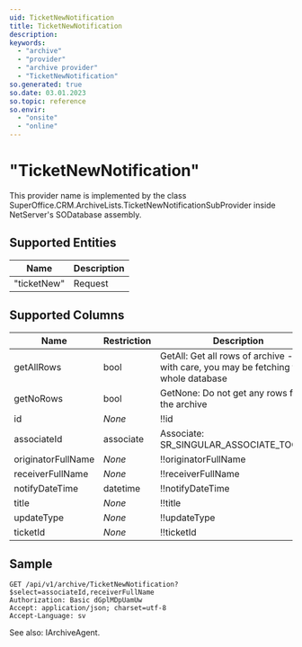 ```yaml
---
uid: TicketNewNotification
title: TicketNewNotification
description: 
keywords:
  - "archive"
  - "provider"
  - "archive provider"
  - "TicketNewNotification"
so.generated: true
so.date: 03.01.2023
so.topic: reference
so.envir:
  - "onsite"
  - "online"
---
```


# "TicketNewNotification"

This provider name is implemented by the class <see cref="T:SuperOffice.CRM.ArchiveLists.TicketNewNotificationSubProvider">SuperOffice.CRM.ArchiveLists.TicketNewNotificationSubProvider</see> inside NetServer's SODatabase assembly.

## Supported Entities
| Name | Description |
| ---- | ----- |
|"ticketNew"|Request|

## Supported Columns
| Name | Restriction | Description | OrderBy
| ---- | ----- | ------- | ------ |
|getAllRows|bool|GetAll: Get all rows of archive - use with care, you may be fetching the whole database|  |
|getNoRows|bool|GetNone: Do not get any rows from the archive|  |
|id| *None* |!!id| x |
|associateId|associate|Associate: SR\_SINGULAR\_ASSOCIATE\_TOOLTIP| x |
|originatorFullName| *None* |!!originatorFullName|  |
|receiverFullName| *None* |!!receiverFullName|  |
|notifyDateTime|datetime|!!notifyDateTime| x |
|title| *None* |!!title|  |
|updateType| *None* |!!updateType|  |
|ticketId| *None* |!!ticketId| x |

## Sample

```http!
GET /api/v1/archive/TicketNewNotification?$select=associateId,receiverFullName
Authorization: Basic dGplMDpUamUw
Accept: application/json; charset=utf-8
Accept-Language: sv

```



See also: <see cref="T:SuperOffice.CRM.Services.IArchiveAgent">IArchiveAgent</see>.</p>

